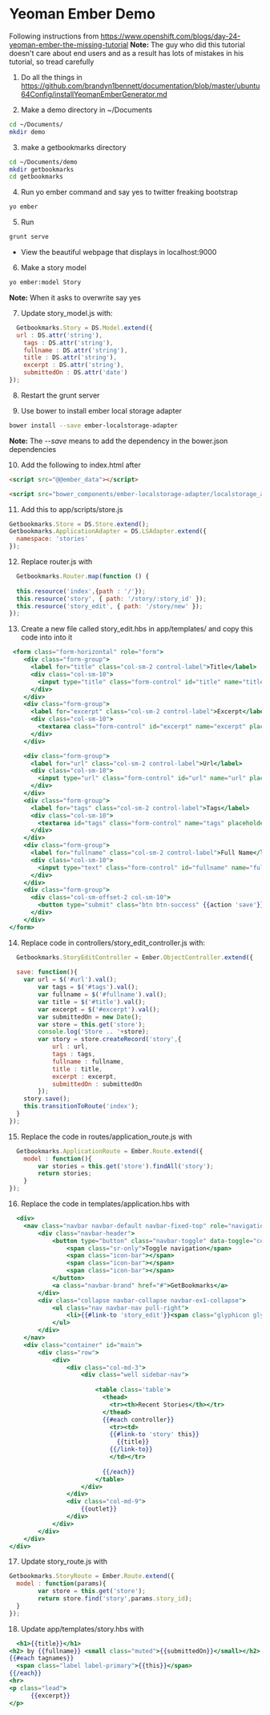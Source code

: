 Yeoman Ember Demo
==================
Following instructions from https://www.openshift.com/blogs/day-24-yeoman-ember-the-missing-tutorial
  **Note:** The guy who did this tutorial doesn't care about end users and as a result has lots of mistakes in his tutorial, so tread carefully

1. Do all the things in https://github.com/brandyn1bennett/documentation/blob/master/ubuntu64Config/installYeomanEmberGenerator.md

2. Make a demo directory in ~/Documents
  
  ```bash
  cd ~/Documents/
  mkdir demo
  ```

3. make a getbookmarks directory

  ```bash
  cd ~/Documents/demo
  mkdir getbookmarks
  cd getbookmarks
  ```

4. Run yo ember command and say yes to twitter freaking bootstrap

  ```bash
  yo ember
  ```

5. Run 
  
  ```bash
  grunt serve
  ```
  * View the beautiful webpage that displays in localhost:9000

6. Make a story model

  ```bash
  yo ember:model Story
  ```
  **Note:** When it asks to overwrite say yes

7. Update story_model.js with:
  
  ```javascript
    Getbookmarks.Story = DS.Model.extend({
    url : DS.attr('string'),
      tags : DS.attr('string'),
      fullname : DS.attr('string'),
      title : DS.attr('string'),
      excerpt : DS.attr('string'),
      submittedOn : DS.attr('date')
  });
  ```

8. Restart the grunt server

9. Use bower to install ember local storage adapter

  ```bash
  bower install --save ember-localstorage-adapter
  ```
  **Note:** The *--save* means to add the dependency in the bower.json dependencies

10. Add the following to index.html after 
  
  ```html
  <script src="@@ember_data"></script>
  ```
  
  ```html
  <script src="bower_components/ember-localstorage-adapter/localstorage_adapter.js"></script>
  ```

11. Add this to app/scripts/store.js

  ```javascript
  Getbookmarks.Store = DS.Store.extend();
  Getbookmarks.ApplicationAdapter = DS.LSAdapter.extend({
    namespace: 'stories'
  });
  ```

12. Replace router.js with
  ```javascript
    Getbookmarks.Router.map(function () {
   
    this.resource('index',{path : '/'});
    this.resource('story', { path: '/story/:story_id' });
    this.resource('story_edit', { path: '/story/new' });
  });
  ```

13. Create a new file called story_edit.hbs in app/templates/ and copy this code into into it

  ```handlebars
   <form class="form-horizontal" role="form">
      <div class="form-group">
        <label for="title" class="col-sm-2 control-label">Title</label>
        <div class="col-sm-10">
          <input type="title" class="form-control" id="title" name="title" placeholder="Title of the link" required>
        </div>
      </div>
      <div class="form-group">
        <label for="excerpt" class="col-sm-2 control-label">Excerpt</label>
        <div class="col-sm-10">
          <textarea class="form-control" id="excerpt" name="excerpt" placeholder="Short description of the link" required></textarea>
        </div>
      </div>
 
      <div class="form-group">
        <label for="url" class="col-sm-2 control-label">Url</label>
        <div class="col-sm-10">
          <input type="url" class="form-control" id="url" name="url" placeholder="Url of the link" required>
        </div>
      </div>
      <div class="form-group">
        <label for="tags" class="col-sm-2 control-label">Tags</label>
        <div class="col-sm-10">
          <textarea id="tags" class="form-control" name="tags" placeholder="Comma seperated list of tags" rows="3" required></textarea>
        </div>
      </div>
      <div class="form-group">
        <label for="fullname" class="col-sm-2 control-label">Full Name</label>
        <div class="col-sm-10">
          <input type="text" class="form-control" id="fullname" name="fullname" placeholder="Enter your Full Name like Shekhar Gulati" required>
        </div>
      </div>
      <div class="form-group">
        <div class="col-sm-offset-2 col-sm-10">
          <button type="submit" class="btn btn-success" {{action 'save'}}>Submit Story</button>
        </div>
      </div>
  </form>
  ```

14. Replace code in controllers/story_edit_controller.js with:

  ```javascript
    Getbookmarks.StoryEditController = Ember.ObjectController.extend({
   
    save: function(){
      var url = $('#url').val();
          var tags = $('#tags').val();
          var fullname = $('#fullname').val();
          var title = $('#title').val();
          var excerpt = $('#excerpt').val();
          var submittedOn = new Date();
          var store = this.get('store');
          console.log('Store .. '+store);
          var story = store.createRecord('story',{
              url : url,
              tags : tags,
              fullname : fullname,
              title : title,
              excerpt : excerpt,
              submittedOn : submittedOn
          });
      story.save();
      this.transitionToRoute('index');
    }
  });
  ```

15. Replace the code in routes/application_route.js with
  ```javascript
    Getbookmarks.ApplicationRoute = Ember.Route.extend({
      model : function(){
          var stories = this.get('store').findAll('story');
          return stories;
      }
  });
  ```

16. Replace the code in templates/application.hbs with

  ```handlebars
    <div>
      <nav class="navbar navbar-default navbar-fixed-top" role="navigation">
          <div class="navbar-header">
              <button type="button" class="navbar-toggle" data-toggle="collapse" data-target=".navbar-ex1-collapse">
                  <span class="sr-only">Toggle navigation</span>
                  <span class="icon-bar"></span>
                  <span class="icon-bar"></span>
                  <span class="icon-bar"></span>
              </button>
              <a class="navbar-brand" href="#">GetBookmarks</a>
          </div>
          <div class="collapse navbar-collapse navbar-ex1-collapse">
              <ul class="nav navbar-nav pull-right">
                  <li>{{#link-to 'story_edit'}}<span class="glyphicon glyphicon-plus"></span> Submit Story{{/link-to}}</li>
              </ul>
          </div>
      </nav>
      <div class="container" id="main">
          <div class="row">
              <div>
                  <div class="col-md-3">
                      <div class="well sidebar-nav">
   
                          <table class='table'>
                            <thead>
                              <tr><th>Recent Stories</th></tr>
                            </thead>
                            {{#each controller}}
                              <tr><td>
                              {{#link-to 'story' this}}
                                {{title}}
                              {{/link-to}}
                              </td></tr>
   
                            {{/each}}
                          </table>
                      </div>
                  </div>
                  <div class="col-md-9">
                      {{outlet}}
                  </div>
              </div>
          </div>
      </div>
  </div>
  ```

17. Update story_route.js with
  ```javascript
  Getbookmarks.StoryRoute = Ember.Route.extend({
    model : function(params){
          var store = this.get('store');
          return store.find('story',params.story_id);
    }
  });
  ```

18. Update app/templates/story.hbs with

  ```handlebars
    <h1>{{title}}</h1>
  <h2> by {{fullname}} <small class="muted">{{submittedOn}}</small></h2>
  {{#each tagnames}}
    <span class="label label-primary">{{this}}</span>
  {{/each}}
  <hr>
  <p class="lead">
        {{excerpt}}
  </p>
  ```


